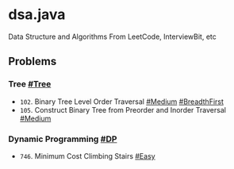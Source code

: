 # dsa.java
Data Structure and Algorithms From LeetCode, InterviewBit, etc


## Problems

### Tree [#Tree]()

* `102`. Binary Tree Level Order Traversal [#Medium]() [#BreadthFirst]()
* `105`. Construct Binary Tree from Preorder and Inorder Traversal [#Medium]()

### Dynamic Programming [#DP]()

* `746`. Minimum Cost Climbing Stairs [#Easy]()

